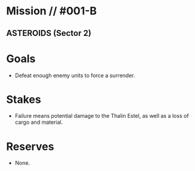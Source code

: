 # Mission // #001-B
## ASTEROIDS (Sector 2)

# Goals
- Defeat enough enemy units to force a surrender.

# Stakes
- Failure means potential damage to the Thalin Estel, as well as a loss of cargo and material.

# Reserves
- None.